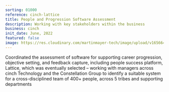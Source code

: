 ```yaml
---
sorting: 01000
reference: cinch-lattice
title: People and Progression Software Assessment
description: Working with key stakeholders within the business
business: cinch
init_date: June, 2022
featured: false
image: https://res.cloudinary.com/martinmayer-tech/image/upload/v1656645970/2018-09-09_15.22.06_kkegvj.jpg
---
```

Coordinated the assessment of software for supporting career progression, objective setting, and feedback capture, including people success platform, Lattice, which was eventually selected – working with managers across cinch Technology and the Constellation Group to identify a suitable system for a cross-disciplined team of 400+ people, across 5 tribes and supporting departments